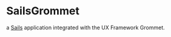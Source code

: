 # SailsGrommet

a [Sails](http://sailsjs.org) application integrated with the UX Framework Grommet.
